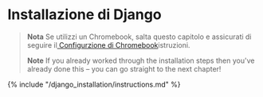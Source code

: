 # Installazione di Django

> **Nota** Se utilizzi un Chromebook, salta questo capitolo e assicurati di seguire il[ Configurzione di Chromebook](../chromebook_setup/README.md)istruzioni.
> 
> **Note** If you already worked through the installation steps then you've already done this – you can go straight to the next chapter!

{% include "/django_installation/instructions.md" %}